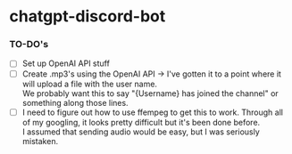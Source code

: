 # chatgpt-discord-bot

### TO-DO's

- [ ] Set up OpenAI API stuff
- [ ] Create .mp3's using the OpenAI API
  -> I've gotten it to a point where it will upload a file with the user name.<br>
     We probably want this to say "{Username} has joined the channel" or something along those lines.
- [ ] I need to figure out how to use ffempeg to get this to work. Through all of my googling, it looks pretty difficult but it's been done before. <br>
      I assumed that sending audio would be easy, but I was seriously mistaken.
